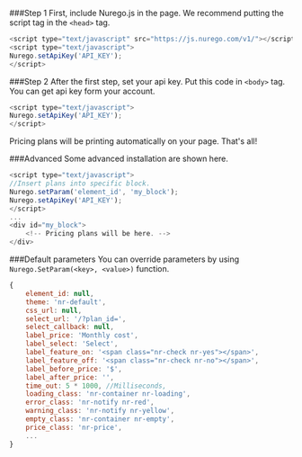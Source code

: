 ###Step 1
First, include Nurego.js in the page. We recommend putting the script tag in the ```<head>``` tag.
```JavaScript
<script type="text/javascript" src="https://js.nurego.com/v1/"></script>
<script type="text/javascript">
Nurego.setApiKey('API_KEY');
</script>
```

###Step 2
After the first step, set your api key. Put this code in ```<body>``` tag. You can get api key form your account.
```JavaScript
<script type="text/javascript">
Nurego.setApiKey('API_KEY');
</script>
```
Pricing plans will be printing automatically on your page.
That's all!

###Advanced
Some advanced installation are shown here.
```JavaScript
<script type="text/javascript">
//Insert plans into specific block.
Nurego.setParam('element_id', 'my_block');
Nurego.setApiKey('API_KEY');
</script>
...
<div id="my_block">
    <!-- Pricing plans will be here. -->
</div>
```

###Default parameters
You can override parameters by using ```Nurego.SetParam(<key>, <value>)``` function.
```JavaScript
{
    element_id: null,
    theme: 'nr-default',
    css_url: null,
    select_url: '/?plan_id=',
    select_callback: null,
    label_price: 'Monthly cost',
    label_select: 'Select',
    label_feature_on: '<span class="nr-check nr-yes"></span>',
    label_feature_off: '<span class="nr-check nr-no"></span>',
    label_before_price: '$',
    label_after_price: '',
    time_out: 5 * 1000, //Milliseconds,
    loading_class: 'nr-container nr-loading',
    error_class: 'nr-notify nr-red',
    warning_class: 'nr-notify nr-yellow',
    empty_class: 'nr-container nr-empty',
    price_class: 'nr-price',
    ...
}
```